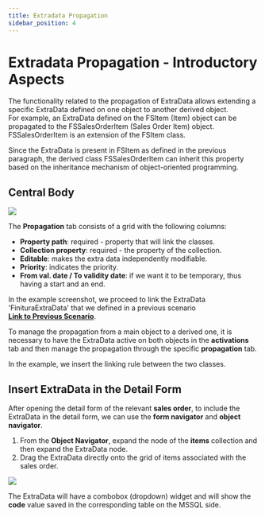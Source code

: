 ```yaml
---
title: Extradata Propagation 
sidebar_position: 4
---
```


# Extradata Propagation - Introductory Aspects 

The functionality related to the propagation of ExtraData allows extending a specific ExtraData defined on one object to another derived object.  
For example, an ExtraData defined on the FSItem (Item) object can be propagated to the FSSalesOrderItem (Sales Order Item) object.  
FSSalesOrderItem is an extension of the FSItem class.  

Since the ExtraData is present in FSItem as defined in the previous paragraph, the derived class FSSalesOrderItem can inherit this property based on the inheritance mechanism of object-oriented programming.   


## Central Body 

![](/img/en-US/extradata/20250317090341.png)

The **Propagation** tab consists of a grid with the following columns:  
* **Property path**: required - property that will link the classes.  
* **Collection property**: required - the property of the collection.  
* **Editable**: makes the extra data independently modifiable.  
* **Priority**: indicates the priority. 
* **From val. date / To validity date**: if we want it to be temporary, thus having a start and an end.  

In the example screenshot, we proceed to link the ExtraData 'FinituraExtraData' that we defined in a previous scenario  
[**Link to Previous Scenario**](/docs/configurations/utility/extra-data/extradata/new-extradata-datasource).  

To manage the propagation from a main object to a derived one, it is necessary to have the ExtraData active on both objects in the **activations** tab and then manage the propagation through the specific **propagation** tab.

In the example, we insert the linking rule between the two classes.  

## Insert ExtraData in the Detail Form 

After opening the detail form of the relevant **sales order**, to include the ExtraData in the detail form, we can use the **form navigator** and **object navigator**.  
1. From the **Object Navigator**, expand the node of the **items** collection and then expand the ExtraData node.  
2. Drag the ExtraData directly onto the grid of items associated with the sales order.   

![](/img/en-US/extradata/20250317101524.png)

The ExtraData will have a combobox (dropdown) widget and will show the **code** value saved in the corresponding table on the MSSQL side.